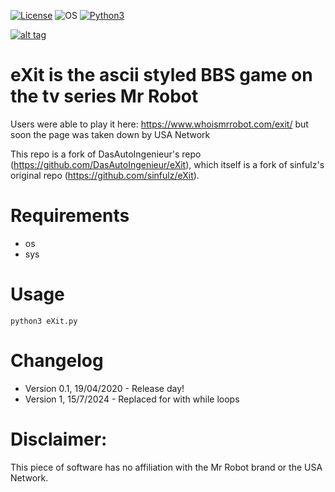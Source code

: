 [![License](https://img.shields.io/badge/License-MIT-blue.svg?style=flat-square)](https://github.com/Manisso/fsociety/blob/master/LICENSE) ![OS](https://img.shields.io/badge/Tested%20On-Linux%20|%20OSX%20-yellowgreen.svg?style=flat-square) [![Python3](https://img.shields.io/badge/Python-3-green.svg?style=flat-square)](https://github.com/CRO-THEHACKER/fsociety3)

[![alt tag](http://nikolaskama.me/content/images/2016/07/mr-robot-1.gif)](https://wikipedia.org/wiki/Mr._Robot)

# eXit is the ascii styled BBS game on the tv series Mr Robot

Users were able to play it here: https://www.whoismrrobot.com/exit/
but soon the page was taken down by USA Network

This repo is a fork of DasAutoIngenieur's repo (https://github.com/DasAutoIngenieur/eXit), which itself is a fork of sinfulz's original repo (https://github.com/sinfulz/eXit).

# Requirements
* os
* sys

# Usage

```
python3 eXit.py
```

# Changelog
* Version 0.1, 19/04/2020 - Release day!
* Version 1, 15/7/2024 - Replaced for with while loops

# Disclaimer:
This piece of software has no affiliation with the Mr Robot brand or the USA Network.
